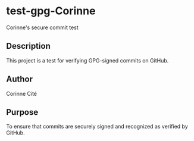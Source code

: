 # test-gpg-Corinne
Corinne's secure commit test
## Description
This project is a test for verifying GPG-signed commits on GitHub.

## Author
Corinne Cité

## Purpose
To ensure that commits are securely signed and recognized as verified by GitHub.
